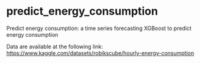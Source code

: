 # predict_energy_consumption
Predict energy consumption:  a time series forecasting  XGBoost to predict energy consumption 

Data are available at the following link: https://www.kaggle.com/datasets/robikscube/hourly-energy-consumption

